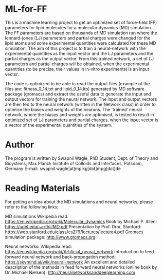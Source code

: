 # ML-for-FF

This is a machine learning project to get an optimized set of force-field (FF) parameters for lipid molecules for a molecular dynamics (MD) simulation. The FF parameters are based on thousands of MD simulation run where the lennard-jones (LJ) parameters and partial charges were changed for the lipid atoms and some experimental quantities were calculated for these MD simulation. The aim of this project is to train a neural-network with the experimental quantities as the input vector and the LJ parameters and the partial charges as the output vector. From this trained network, a set of LJ parameters and partial charges will be obtained, when the experimental quantities (to be precise, their values in in-vitro experiments) is an input vector. 

The code is optimized to be able to read the output files (example of the files are: fitness_0_14.txt and lipid_0_14.itp) generated by MD software package (gromacs) and extract the useful data to generate the input and output vectors for training the neural network. The input and output vectors are then fed to the neural network (written in the Network class) in order to optimise the biases and weights of the neurons. The 'trained' neural network, where the biases and weights are optimised, is tested to result in optimized set of LJ parameters and partial charges, when the input vector is a vector of the experimental quantities of the system. 

# Author

The program is written by 
Swapnil Wagle,
PhD Student, Dept. of Theory and Bioystems,
Max Planck Institute of Colloids and Interfaces, 
Potsdam, Germany
E-mail: swapnil.wagle[at]mpikg[dot]mpg[dot]de

# Reading Materials

For getting an idea about the MD simulations and neural networks, please refer to the following links:

MD simulations
Wikipedia read: https://en.wikipedia.org/wiki/Molecular_dynamics
Book by Michael P. Allen: https://udel.edu/~arthij/MD.pdf
Presentation by Prof. Dror, Stanford: https://web.stanford.edu/class/cs279/lectures/lecture4.pdf
Gromacs simulation package: http://www.gromacs.org

Neural networks:
Wikipedia read: https://en.wikipedia.org/wiki/Artificial_neural_network
Introduction to feed forward neural network and back-propogation method:
https://skymind.ai/wiki/neural-network
An excellent and detailed description of the methods in feed forward neural networks (online book by Dr. Michael Nielsen):
http://neuralnetworksanddeeplearning.com
